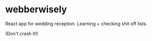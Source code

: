 # webberwisely

React app for wedding reception. Learning + checking shit off lists. 

(Don't crash it!)
